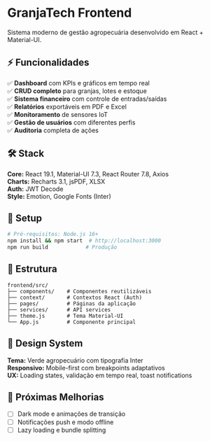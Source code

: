 # GranjaTech Frontend

Sistema moderno de gestão agropecuária desenvolvido em React + Material-UI.

## ⚡ Funcionalidades

✅ **Dashboard** com KPIs e gráficos em tempo real  
✅ **CRUD completo** para granjas, lotes e estoque  
✅ **Sistema financeiro** com controle de entradas/saídas  
✅ **Relatórios** exportáveis em PDF e Excel  
✅ **Monitoramento** de sensores IoT  
✅ **Gestão de usuários** com diferentes perfis  
✅ **Auditoria** completa de ações  

## 🛠️ Stack

**Core:** React 19.1, Material-UI 7.3, React Router 7.8, Axios  
**Charts:** Recharts 3.1, jsPDF, XLSX  
**Auth:** JWT Decode  
**Style:** Emotion, Google Fonts (Inter)

## 🚀 Setup

```bash
# Pré-requisitos: Node.js 16+
npm install && npm start  # http://localhost:3000
npm run build            # Produção
```

## 📁 Estrutura

```
frontend/src/
├── components/    # Componentes reutilizáveis
├── context/       # Contextos React (Auth)
├── pages/         # Páginas da aplicação
├── services/      # API services
├── theme.js       # Tema Material-UI
└── App.js         # Componente principal
```

## 🎨 Design System

**Tema:** Verde agropecuário com tipografia Inter  
**Responsivo:** Mobile-first com breakpoints adaptativos  
**UX:** Loading states, validação em tempo real, toast notifications

## 🔧 Próximas Melhorias

- [ ] Dark mode e animações de transição
- [ ] Notificações push e modo offline  
- [ ] Lazy loading e bundle splitting